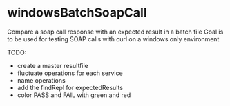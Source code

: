 # windowsBatchSoapCall
Compare a soap call response with an expected result in a batch file 
Goal is to be used for testing SOAP calls with curl on a windows only environment

TODO: 
- create a master resultfile
- fluctuate operations for each service
- name operations
- add the findRepl for expectedResults
- color PASS and FAIL with green and red 
